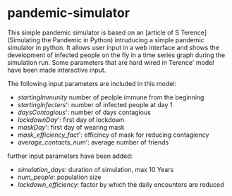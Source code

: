 # pandemic-simulator
This simple pandemic simulator is based on an [article of S Terence](Simulating the Pandemic in Python) intruducing a simple pandemic simulator in python. It allows user input in a web interface and shows the development of infected people on the fly in a time series graph during the simulation run. Some parameters that are hard wired in Terence' model have been made interactive input. 

The following input parameters are included in this model:
- *startingImmunity* number of peolple immune from the beginning 
- *startingInfecters*': number of infected people at day 1
- *daysContagious*': number of days contagious
- *lockdownDay*': first day of lockdown
- *maskDay*': first day of wearing mask 
- *mask_efficiency_fact*': efficincy of mask for reducing contagiency 
- *average_contacts_num*': average number of friends

further input parameters have been added:
- *simulation_days*: duration of simulation, max 10 Years
- *num_people*: population size
- *lockdown_efficiency*: factor by which the daily encounters are reduced

